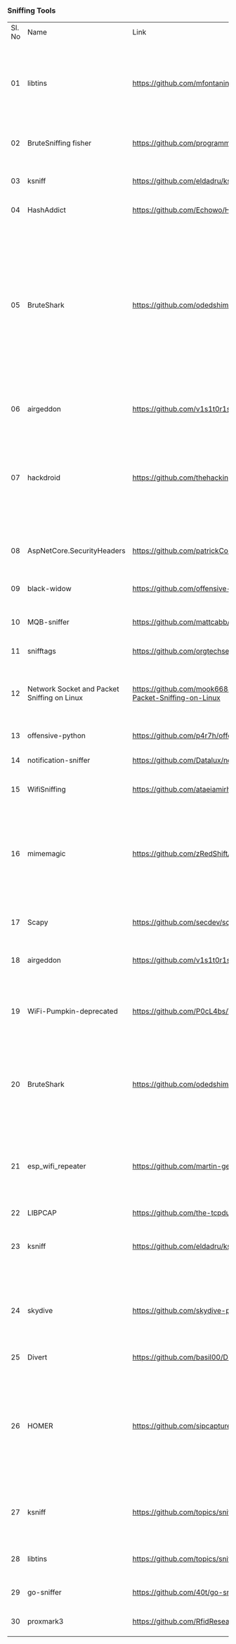 <h3>Sniffing Tools</h3>
<table>
	<tr>
		<td>Sl. No</td>
		<td>Name</td>
		<td>Link</td>
		<td>Description</td>
	</tr>
	<tr>
		<td>01</td>
		<td>libtins</td>
		<td><a href="https://github.com/mfontanini/libtins">https://github.com/mfontanini/libtins</a></td>
		<td>Its main purpose is to provide the C++ developer an easy, efficient, platform and endianess-independent way to create tools which need to send, receive and manipulate specially crafted packets.</td>
	</tr>
	<tr>
		<td>02</td>
		<td>BruteSniffing fisher</td>
		<td><a href="https://github.com/programmingAthlete/BruteSniffing_Fisher">https://github.com/programmingAthlete/BruteSniffing_Fisher</a></td>
		<td>The ButeSniffing_Ficher, a multiplatform python hacking tool in a menu style.</td>
	</tr>
	<tr>
		<td>03</td>
		<td>ksniff</td>
		<td><a href="https://github.com/eldadru/ksniff">https://github.com/eldadru/ksniff</a></td>
		<td>Kubectl plugin to ease sniffing on kubernetes pods using tcpdump and wireshark</td>
	</tr>
	<tr>
		<td>04</td>
		<td>HashAddict</td>
		<td><a href="https://github.com/Echowo/HashAddict">https://github.com/Echowo/HashAddict</a></td>
		<td>Credential Sniffer for Deco E4R</td>
	</tr>
	<tr>
		<td>05</td>
		<td>BruteShark</td>
		<td><a href="https://github.com/odedshimon/BruteShark">https://github.com/odedshimon/BruteShark</a></td>
		<td>BruteShark is a Network Forensic Analysis Tool (NFAT) that performs deep processing and inspection of network traffic (mainly PCAP files, but it also capable of directly live capturing from a network interface). It includes: password extracting, building a network map, reconstruct TCP sessions, extract hashes of encrypted passwords and even convert them to a Hashcat format in order to perform an offline Brute Force attack.</td>
	</tr>
	<tr>
		<td>06</td>
		<td>airgeddon</td>
		<td><a href="https://github.com/v1s1t0r1sh3r3/airgeddon">https://github.com/v1s1t0r1sh3r3/airgeddon</a></td>
		<td>his is a multi-use bash script for Linux systems to audit wireless networks.</td>
	</tr>
	<tr>
		<td>07</td>
		<td>hackdroid</td>
		<td><a href="https://github.com/thehackingsage/hackdroid">https://github.com/thehackingsage/hackdroid</a></td>
		<td>Hackdroid is a collection of pentesting and security related apps for android. The applications are divided into different categories so you can easily download any application from any category and use them for penetration testing and ethical hacking.</td>
	</tr>
	<tr>
		<td>08</td>
		<td>AspNetCore.SecurityHeaders</td>
		<td><a href="https://github.com/patrickCode/AspNetCore.SecurityHeaders">https://github.com/patrickCode/AspNetCore.SecurityHeaders</a></td>
		<td>Adds security headers in ASP.NET core web applications for preventing sniffing, xss, and other attachs</td>
	</tr>
	<tr>
		<td>09</td>
		<td>black-widow</td>
		<td><a href="https://github.com/offensive-hub/black-widow">https://github.com/offensive-hub/black-widow</a></td>
		<td>GUI based offensive penetration testing tool (Open Source)</td>
	</tr>
	<tr>
		<td>10</td>
		<td>MQB-sniffer</td>
		<td><a href="https://github.com/mattcabb/MQB-sniffer">https://github.com/mattcabb/MQB-sniffer</a></td>
		<td>AN-BUS sniffing for Volkswagen Golf MK7 (and most likely other MQB platform cars)</td>
	</tr>
	<tr>
		<td>11</td>
		<td>snifftags</td>
		<td><a href="https://github.com/orgtechservice/snifftags">https://github.com/orgtechservice/snifftags</a></td>
		<td>A handy VLAN (802.1Q) tag sniffer using libpcap</td>
	</tr>
	<tr>
		<td>12</td>
		<td>Network Socket and Packet Sniffing on Linux</td>
		<td><a href="https://github.com/mook6688/Network-Socket-and-Packet-Sniffing-on-Linux">https://github.com/mook6688/Network-Socket-and-Packet-Sniffing-on-Linux</a></td>
		<td>This is about socket communication and packet sniffing on the network. Development language is Python, and the driving test was performed through Linux.</td>
	</tr>
	<tr>
		<td>13</td>
		<td>offensive-python</td>
		<td><a href="https://github.com/p4r7h/offensive-python">https://github.com/p4r7h/offensive-python</a></td>
		<td>Allows handling of asynchronous events</td>
	</tr>
	<tr>
		<td>14</td>
		<td>notification-sniffer</td>
		<td><a href="https://github.com/Datalux/notification-sniffer">https://github.com/Datalux/notification-sniffer</a></td>
		<td>An Android Library that implements a Notification Sniffer</td>
	</tr>
	<tr>
		<td>15</td>
		<td>WifiSniffing</td>
		<td><a href="https://github.com/ataeiamirhosein/StatisticWifiSniff">https://github.com/ataeiamirhosein/StatisticWifiSniff</a></td>
		<td>statistical survey using for counting people in a region of wifi</td>
	</tr>
	<tr>
		<td>16</td>
		<td>mimemagic</td>
		<td><a href="https://github.com/zRedShift/mimemagic">https://github.com/zRedShift/mimemagic</a></td>
		<td>Powerful and versatile MIME sniffing package using pre-compiled glob patterns, magic number signatures, XML document namespaces, and tree magic for mounted volumes, generated from the XDG shared-mime-info database.</td>
	</tr>
	<tr>
		<td>17</td>
		<td>Scapy</td>
		<td><a href="https://github.com/secdev/scapy">https://github.com/secdev/scapy</a></td>
		<td>Scapy is a powerful Python-based interactive packet manipulation program and library.</td>
	</tr>
	<tr>
		<td>18</td>
		<td>airgeddon</td>
		<td><a href="https://github.com/v1s1t0r1sh3r3/airgeddon">https://github.com/v1s1t0r1sh3r3/airgeddon</a></td>
		<td>This is a multi-use bash script for Linux systems to audit wireless networks. </td>
	</tr>
	<tr>
		<td>19</td>
		<td>WiFi-Pumpkin-deprecated</td>
		<td><a href="https://github.com/P0cL4bs/WiFi-Pumpkin-deprecated">https://github.com/P0cL4bs/WiFi-Pumpkin-deprecated</a></td>
		<td>The WiFi-Pumpkin is a rogue AP framework to easily create these fake networks, all while forwarding legitimate traffic to and from the unsuspecting target. </td>
	</tr>
	<tr>
		<td>20</td>
		<td>BruteShark</td>
		<td><a href="https://github.com/odedshimon/BruteShark">https://github.com/odedshimon/BruteShark</a></td>
		<td>BruteShark is a Network Forensic Analysis Tool (NFAT) that performs deep processing and inspection of network traffic (mainly PCAP files, but it also capable of directly live capturing from a network interface).</td>
	</tr>
	<tr>
		<td>21</td>
		<td>esp_wifi_repeater </td>
		<td><a href="https://github.com/martin-ger/esp_wifi_repeater">https://github.com/martin-ger/esp_wifi_repeater</a></td>
		<td>This is an implementation of a WiFi NAT router on the esp8266 and esp8285. It also includes support for a packet filtering firewall with ACLs, port mapping, traffic shaping, hooks for remote monitoring</td>
	</tr>
	<tr>
		<td>22</td>
		<td>LIBPCAP</td>
		<td><a href="https://github.com/the-tcpdump-group/libpcap">https://github.com/the-tcpdump-group/libpcap</a></td>
		<td></td>
	</tr>
	<tr>
		<td>23</td>
		<td>ksniff</td>
		<td><a href="https://github.com/eldadru/ksniff">https://github.com/eldadru/ksniff</a></td>
		<td>A kubectl plugin that utilize tcpdump and Wireshark to start a remote capture on any pod in your Kubernetes cluster.</td>
	</tr>
	<tr>
		<td>24</td>
		<td>skydive</td>
		<td><a href="https://github.com/skydive-project/skydive">https://github.com/skydive-project/skydive</a></td>
		<td>Skydive is an open source real-time network topology and protocols analyzer. It aims to provide a comprehensive way of understanding what is happening in the network infrastructure.</td>
	</tr>
	<tr>
		<td>25</td>
		<td>Divert</td>
		<td><a href="https://github.com/basil00/Divert">https://github.com/basil00/Divert</a></td>
		<td>WinDivert: Windows Packet Divert </td>
	<tr>
		<td>26</td>
		<td>HOMER</td>
		<td><a href="https://github.com/sipcapture/homer">https://github.com/sipcapture/homer</a></td>
		<td>HOMER is a robust, carrier-grade, scalable Packet and Event capture system and VoiP/RTC Monitoring Application based on the HEP/EEP protocol and ready to process & store insane amounts of signaling, rtc events, logs and statistics with instant search, end-to-end analysis and drill-down capabilities.</td>
	</tr>
	<tr>
		<td>27</td>
		<td>ksniff </td>
		<td><a href="https://github.com/topics/sniffing">https://github.com/topics/sniffing</a></td>
		<td>A kubectl plugin that utilize tcpdump and Wireshark to start a remote capture on any pod in your Kubernetes cluster.</td>
	</tr>
	<tr>
		<td>28</td>
		<td>libtins</td>
		<td><a href="https://github.com/topics/sniffing">https://github.com/topics/sniffing</a></td>
		<td>High-level, multiplatform C++ network packet sniffing and crafting library. </td>
	</tr>
	<tr>
		<td>29</td>
		<td>go-sniffer</td>
		<td><a href="https://github.com/40t/go-sniffer">https://github.com/40t/go-sniffer</a></td>
		<td>Sniffing and parsing mysql,redis,http,mongodb etc protocol.</td>
	</tr>
	<tr>
		<td>30</td>
		<td>proxmark3</td>
		<td><a href="https://github.com/RfidResearchGroup/proxmark3r">https://github.com/RfidResearchGroup/proxmark3</a></td>
		<td>Proxmark3 / RFID / NFC reader, writer, sniffer and emulator.</td>
	</tr>
</table>
